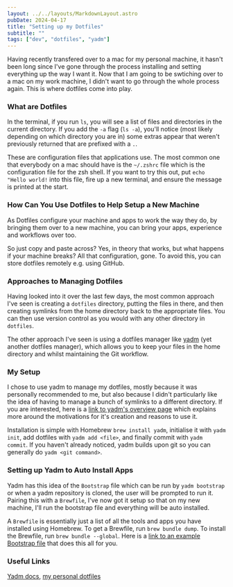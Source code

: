 ```yaml
---
layout: ../../layouts/MarkdownLayout.astro
pubDate: 2024-04-17
title: "Setting up my Dotfiles"
subtitle: ""
tags: ["dev", "dotfiles", "yadm"]
---
```


Having recently transfered over to a mac for my personal machine, it hasn't been long since I've gone through the process installing and setting everything up the way I want it. Now that I am going to be swtiching over to a mac on my work machine, I didn't want to go through the whole process again. This is where dotfiles come into play.

### What are Dotfiles

In the terminal, if you run `ls`, you will see a list of files and directories in the current directory. If you add the `-a` flag (`ls -a`), you'll notice (most likely depending on which directory you are in) some extras appear that weren't previously returned that are prefixed with a `.`.

These are configuration files that applications use. The most common one that everybody on a mac should have is the `~/.zshrc` file which is the configuration file for the zsh shell. If you want to try this out, put `echo "Hello world!` into this file, fire up a new terminal, and ensure the message is printed at the start.

### How Can You Use Dotfiles to Help Setup a New Machine

As Dotfiles configure your machine and apps to work the way they do, by bringing them over to a new machine, you can bring your apps, experience and workflows over too.

So just copy and paste across? Yes, in theory that works, but what happens if your machine breaks? All that configuration, gone. To avoid this, you can store dotfiles remotely e.g. using GitHub.

### Approaches to Managing Dotfiles

Having looked into it over the last few days, the most common approach I've seen is creating a `dotfiles` directory, putting the files in there, and then creating symlinks from the home directory back to the appropriate files. You can then use version control as you would with any other directory in `dotfiles`.

The other approach I've seen is using a dotfiles manager like [yadm](https://yadm.io/) (yet another dotfiles manager), which allows you to keep your files in the home directory and whilst maintaining the Git workflow. 

### My Setup

I chose to use yadm to manage my dotfiles, mostly because it was personally recommended to me, but also because I didn't particularly like the idea of having to manage a bunch of symlinks to a different directory. If you are interested, here is a [link to yadm's overview page](https://yadm.io/docs/overview) which explains more around the motivations for it's creation and reasons to use it.

Installation is simple with Homebrew `brew install yadm`, initialise it with `yadm init`, add dotfiles with `yadm add <file>`, and finally commit with `yadm commit`. If you haven't already noticed, yadm builds upon git so you can generally do `yadm <git command>`.

### Setting up Yadm to Auto Install Apps

Yadm has this idea of the `Bootstrap` file which can be run by `yadm bootstrap` or when a yadm repository is cloned, the user will be prompted to run it. Pairing this with a `Brewfile`, I've now got it setup so that on my new machine, I'll run the bootstrap file and everything will be auto installed.

A `Brewfile` is essentially just a list of all the tools and apps you have installed using Homebrew. To get a Brewfile, run `brew bundle dump`. To install the Brewfile, run `brew bundle --global`. Here is a [link to an example Bootstrap file](https://arc.net/l/quote/atjrvqzg) that does this all for you.

### Useful Links

[Yadm docs](https://yadm.io/), [my personal dotfiles](https://github.com/RowMur/dotfiles)
